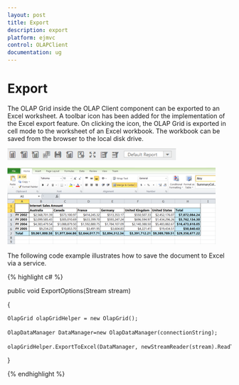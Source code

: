 ```yaml
---
layout: post
title: Export
description: export
platform: ejmvc
control: OLAPClient
documentation: ug
---
```


# Export

The OLAP Grid inside the OLAP Client component can be exported to an Excel worksheet. A toolbar icon has been added for the implementation of the Excel export feature. On clicking the icon, the OLAP Grid is exported in cell mode to the worksheet of an Excel workbook. The workbook can be saved from the browser to the local disk drive.

![](Export_images/Export_img1.png)

![Description: Description: excelexport2](Export_images/Export_img2.png)

The following code example illustrates how to save the document to Excel via a service.

{% highlight c# %}

public void ExportOptions(Stream stream)

{

	OlapGrid olapGridHelper = new OlapGrid();

	OlapDataManager DataManager=new OlapDataManager(connectionString);

	olapGridHelper.ExportToExcel(DataManager, newStreamReader(stream).ReadToEnd(), "Sample.xls",HttpContext.Current.Response);

}

{% endhighlight %}